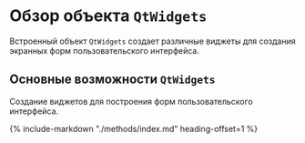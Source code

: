 # Обзор объекта `QtWidgets`
Встроенный объект `QtWidgets` создает различные виджеты для создания экранных форм пользовательского интерфейса.

## Основные возможности `QtWidgets`
Создание виджетов для построения форм пользовательского интерфейса.

{%
    include-markdown "./methods/index.md"
    heading-offset=1
%}